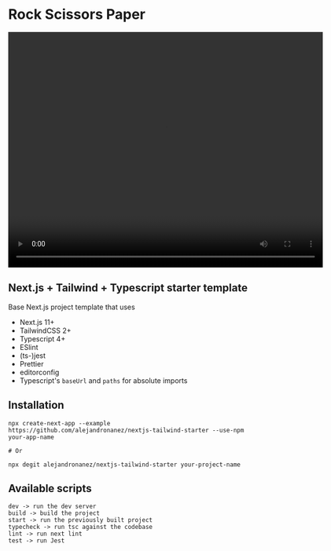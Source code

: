 # Rock Scissors Paper

<video width="640" height="480" controls>
  <source src="./demo-game.mp4" type="video/mp4">
  Your browser does not support the video tag.
</video>

## Next.js + Tailwind + Typescript starter template

Base Next.js project template that uses

- Next.js 11+
- TailwindCSS 2+
- Typescript 4+
- ESlint
- (ts-)jest
- Prettier
- editorconfig
- Typescript's `baseUrl` and `paths` for absolute imports

## Installation

```
npx create-next-app --example https://github.com/alejandronanez/nextjs-tailwind-starter --use-npm your-app-name

# Or

npx degit alejandronanez/nextjs-tailwind-starter your-project-name
```

## Available scripts

```
dev -> run the dev server
build -> build the project
start -> run the previously built project
typecheck -> run tsc against the codebase
lint -> run next lint
test -> run Jest
```
